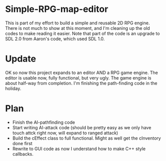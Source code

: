 # Simple-RPG-map-editor
This is part of my effort to build a simple and reusable 2D RPG engine. There is not much to show at this moment, and I'm cleaning up the old codes to make reading it easier. Note that part of the code is an upgrade to SDL 2.0 from Aaron's code, which used SDL 1.0.
# Update
OK so now this project expands to an editor AND a RPG game engine. The editor is usable now, fully functional, but very ugly. The game engine is about half-way from completion. I'm finishing the path-finding code in the holiday.
# Plan
- Finish the AI-pathfinding code
- Start writing AI-attack code (should be pretty easy as we only have touch attck right now, will expand to ranged attack)
- Build the cEffect class to full functional. Might as well get the cInventory done first
- Rewrite to GUI code as now I understand how to make C++ style callbacks.
